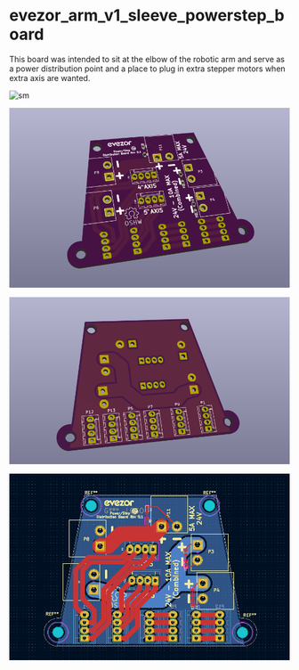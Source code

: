 # evezor_arm_v1_sleeve_powerstep_board

This board was intended to sit at the elbow of the robotic arm and serve as a power distribution point and a place to plug in extra stepper motors when extra axis are wanted.

![sm]()

![front](https://github.com/evezor/evezor_arm_v1_sleeve_powerstep_board/blob/main/pics/front.PNG)

![back](https://github.com/evezor/evezor_arm_v1_sleeve_powerstep_board/blob/main/pics/back.PNG)

![copper](https://github.com/evezor/evezor_arm_v1_sleeve_powerstep_board/blob/main/pics/copper.PNG)
